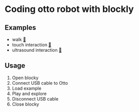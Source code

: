 # Coding otto robot with blockly
## Examples
* walk [:link:](walk)
* touch interaction [:link:](touch-interaction)
* ultrasound interaction [:link:](ultrasound-interaction)

## Usage
1. Open blocky
2. Connect USB cable to Otto
3. Load example
4. Play and explore
5. Disconnect USB cable 
6. Close blocky